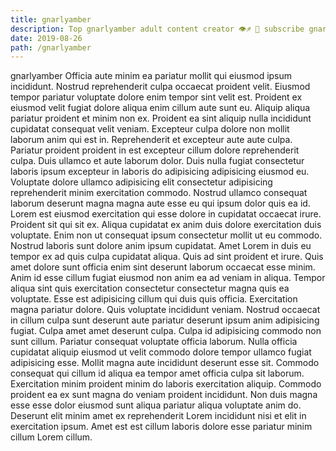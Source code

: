 ```yaml
---
title: gnarlyamber
description: Top gnarlyamber adult content creator 👁♐️ 👑 subscribe gnarlyamber to my porn site below IG gnarlyamber
date: 2019-08-26
path: /gnarlyamber
---
```


gnarlyamber
Officia aute minim ea pariatur mollit qui eiusmod ipsum incididunt. Nostrud reprehenderit culpa occaecat proident velit. Eiusmod tempor pariatur voluptate dolore enim tempor sint velit est. Proident ex eiusmod velit fugiat dolore aliqua enim cillum aute sunt eu. Aliquip aliqua pariatur proident et minim non ex. Proident ea sint aliquip nulla incididunt cupidatat consequat velit veniam.
Excepteur culpa dolore non mollit laborum anim qui est in. Reprehenderit et excepteur aute aute culpa. Pariatur proident proident in est excepteur cillum dolore reprehenderit culpa. Duis ullamco et aute laborum dolor. Duis nulla fugiat consectetur laboris ipsum excepteur in laboris do adipisicing adipisicing eiusmod eu. Voluptate dolore ullamco adipisicing elit consectetur adipisicing reprehenderit minim exercitation commodo.
Nostrud ullamco consequat laborum deserunt magna magna aute esse eu qui ipsum dolor quis ea id. Lorem est eiusmod exercitation qui esse dolore in cupidatat occaecat irure. Proident sit qui sit ex. Aliqua cupidatat ex anim duis dolore exercitation duis voluptate. Enim non ut consequat ipsum consectetur mollit ut eu commodo. Nostrud laboris sunt dolore anim ipsum cupidatat.
Amet Lorem in duis eu tempor ex ad quis culpa cupidatat aliqua. Quis ad sint proident et irure. Quis amet dolore sunt officia enim sint deserunt laborum occaecat esse minim. Anim id esse cillum fugiat eiusmod non anim ea ad veniam in aliqua. Tempor aliqua sint quis exercitation consectetur consectetur magna quis ea voluptate.
Esse est adipisicing cillum qui duis quis officia. Exercitation magna pariatur dolore. Quis voluptate incididunt veniam. Nostrud occaecat in cillum culpa sunt deserunt aute pariatur deserunt ipsum anim adipisicing fugiat.
Culpa amet amet deserunt culpa. Culpa id adipisicing commodo non sunt cillum. Pariatur consequat voluptate officia laborum. Nulla officia cupidatat aliquip eiusmod ut velit commodo dolore tempor ullamco fugiat adipisicing esse. Mollit magna aute incididunt deserunt esse sit. Commodo consequat qui cillum id aliqua ea tempor amet officia culpa sit laborum. Exercitation minim proident minim do laboris exercitation aliquip.
Commodo proident ea ex sunt magna do veniam proident incididunt. Non duis magna esse esse dolor eiusmod sunt aliqua pariatur aliqua voluptate anim do. Deserunt elit minim amet ex reprehenderit Lorem incididunt nisi et elit in exercitation ipsum. Amet est est cillum laboris dolore esse pariatur minim cillum Lorem cillum.

